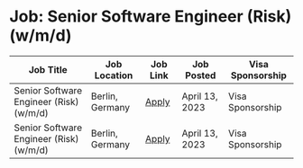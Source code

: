 # Job: Senior Software Engineer (Risk) (w/m/d)

| Job Title | Job Location | Job Link | Job Posted | Visa Sponsorship |
| --- | --- | --- | --- | --- |
| Senior Software Engineer (Risk) (w/m/d) | Berlin, Germany | [Apply](https://www.billie.io/jobs/apply?gh_jid=6686846002) | April 13, 2023 | Visa Sponsorship |
| Senior Software Engineer (Risk) (w/m/d) | Berlin, Germany | [Apply](https://www.billie.io/jobs/apply?gh_jid=6686846002) | April 13, 2023 | Visa Sponsorship |
